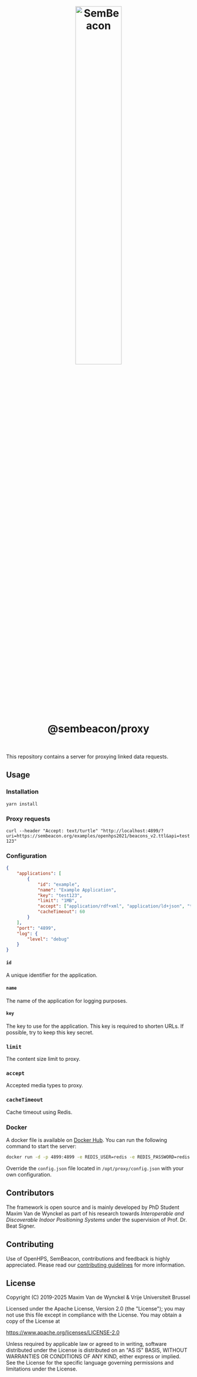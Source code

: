 <h1 align="center">
  <img alt="SemBeacon" src="https://sembeacon.org/images/logo.svg" width="50%" /><br />
  @sembeacon/proxy
</h1>

<br />

This repository contains a server for proxying linked data requests.

## Usage

### Installation
```text
yarn install
```

### Proxy requests
`curl --header "Accept: text/turtle" "http://localhost:4899/?uri=https://sembeacon.org/examples/openhps2021/beacons_v2.ttl&api=test123"`

### Configuration
```json
{
    "applications": [
        {
            "id": "example",
            "name": "Example Application",
            "key": "test123",
            "limit": "1MB",
            "accept": ["application/rdf+xml", "application/ld+json", "text/turtle"],
            "cacheTimeout": 60
        }
    ],
    "port": "4899",
    "log": {
        "level": "debug"
    }
}
```


#### `id`
A unique identifier for the application.

#### `name`
The name of the application for logging purposes.

#### `key`
The key to use for the application. This key is required to shorten URLs. If possible, try to keep this key secret.

### `limit`
The content size limit to proxy.

### `accept`
Accepted media types to proxy.

### `cacheTimeout`
Cache timeout using Redis.

### Docker
A docker file is available on [Docker Hub](https://hub.docker.com/r/sembeacon/proxy/tags). You can run the following command to start the server:
```bash
docker run -d -p 4899:4899 -e REDIS_USER=redis -e REDIS_PASSWORD=redis -e REDIS_HOST=redis -e REDIS_PORT=6379 sembeacon/proxy
```
Override the `config.json` file located in `/opt/proxy/config.json` with your own configuration.

## Contributors
The framework is open source and is mainly developed by PhD Student Maxim Van de Wynckel as part of his research towards *Interoperable and Discoverable Indoor Positioning Systems* under the supervision of Prof. Dr. Beat Signer.

## Contributing
Use of OpenHPS, SemBeacon, contributions and feedback is highly appreciated. Please read our [contributing guidelines](CONTRIBUTING.md) for more information.

## License
Copyright (C) 2019-2025 Maxim Van de Wynckel & Vrije Universiteit Brussel

Licensed under the Apache License, Version 2.0 (the "License"); you may not use this file except in compliance with the License. You may obtain a copy of the License at

https://www.apache.org/licenses/LICENSE-2.0

Unless required by applicable law or agreed to in writing, software distributed under the License is distributed on an "AS IS" BASIS, WITHOUT WARRANTIES OR CONDITIONS OF ANY KIND, either express or implied. See the License for the specific language governing permissions and limitations under the License.